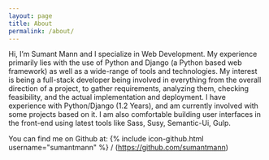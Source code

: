 ```yaml
---
layout: page
title: About
permalink: /about/
---
```


Hi, I’m Sumant Mann and I specialize in Web Development. My experience primarily lies with the use of Python and Django (a Python based web framework) as well as a wide-range of tools and technologies. My interest is being a full-stack developer being involved in everything from the overall direction of a project, to gather requirements, analyzing them, checking feasibility, and the actual implementation and deployment. I have experience with Python/Django (1.2 Years), and am currently involved with some projects based on it. I am also comfortable building user interfaces in the front-end using latest tools like Sass, Susy, Semantic-Ui, Gulp.

You can find me on Github at:
{% include icon-github.html username="sumantmann" %} /
(https://github.com/sumantmann)

